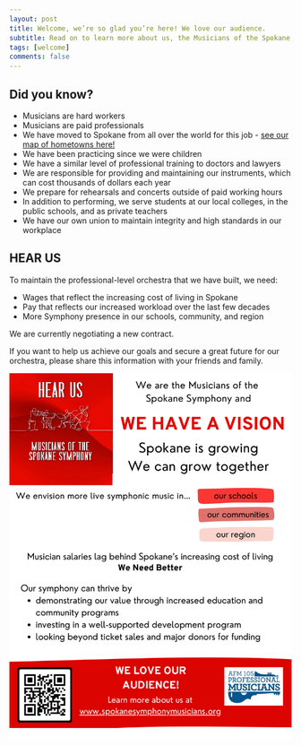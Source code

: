 ```yaml
---
layout: post
title: Welcome, we’re so glad you’re here! We love our audience.
subtitle: Read on to learn more about us, the Musicians of the Spokane Symphony.
tags: [welcome]
comments: false
---
```


## Did you know?

* Musicians are hard workers
* Musicians are paid professionals
* We have moved to Spokane from all over the world for this job - [see our map of hometowns here!](/about-us)
* We have been practicing since we were children
* We have a similar level of professional training to doctors and lawyers
* We are responsible for providing and maintaining our instruments, which can cost thousands of dollars each year
* We prepare for rehearsals and concerts outside of paid working hours
* In addition to performing, we serve students at our local colleges, in the public schools, and as private teachers
* We have our own union to maintain integrity and high standards in our workplace

## HEAR US

To maintain the professional-level orchestra that we have built, we need:

* Wages that reflect the increasing cost of living in Spokane
* Pay that reflects our increased workload over the last few decades
* More Symphony presence in our schools, community, and region

We are currently negotiating a new contract.

If you want to help us achieve our goals and secure a great future for our orchestra, please share this information with your friends and family.

![flyer](/assets/img/2023-09-01-welcome/hear-us-leaflet.png)
